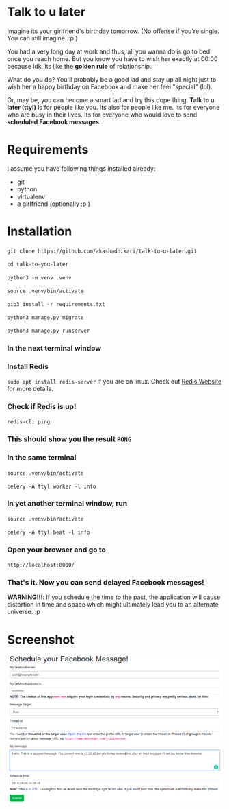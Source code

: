 # Talk to u later
<p>Imagine its your girlfriend's birthday tomorrow. (No offense if you're single. You can still imagine. :p )</p>
<p>You had a very long day at work and thus, all you wanna do is go to bed once you reach home. But you know you have to wish her exactly at 00:00 because idk, its like the <b>golden rule</b> of relationship. </p>
<p>What do you do? You'll probably be a good lad and stay up all night just to wish her a happy birthday on Facebook and make her feel "special" (lol).</p>
<p>Or, may be, you can become a smart lad and try this dope thing. <b>Talk to u later (ttyl)</b> is for people like you. Its also for people like me. Its for everyone who are busy in their lives. Its for everyone who would love to send <b>scheduled Facebook messages.</b></p>

# Requirements
I assume you have following things installed already:
- git
- python
- virtualenv
- a girlfriend (optionally :p )

# Installation

`git clone https://github.com/akashadhikari/talk-to-u-later.git`

`cd talk-to-you-later`

`python3 -m venv .venv`

`source .venv/bin/activate`

`pip3 install -r requirements.txt`

`python3 manage.py migrate`

`python3 manage.py runserver`

### In the next terminal window

### Install Redis
`sudo apt install redis-server` if you are on linux.
Check out [Redis Website](https://redis.io/download) for more details.

### Check if Redis is up!

`redis-cli ping`

### This should show you the result `PONG`

### In the same terminal

`source .venv/bin/activate`

`celery -A ttyl worker -l info`

### In yet another terminal window, run

`source .venv/bin/activate`

`celery -A ttyl beat -l info`

### Open your browser and go to
`http://localhost:8000/`

### That's it. Now you can send delayed Facebook messages!
<b>WARNING!!!</b>: If you schedule the time to the past, the application will cause distortion in time and space which might ultimately lead you to an alternate universe. :p

# Screenshot

![alt text](https://raw.githubusercontent.com/akashadhikari/talk-to-u-later/master/screenshots/schedule.png "Home page screenshot.")
